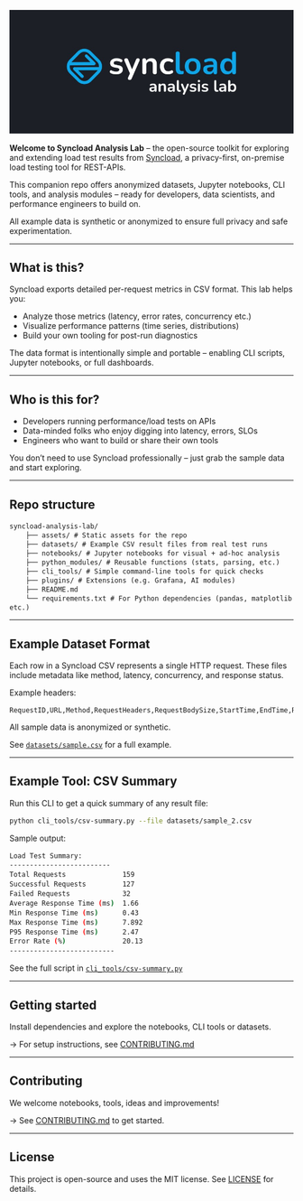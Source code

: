 ![logo](assets/syncload-analysis-lab.jpg)

**Welcome to Syncload Analysis Lab** – the open-source toolkit for exploring and extending load test results from [Syncload](https://syncorenize.com), a privacy-first, on-premise load testing tool for REST-APIs.

This companion repo offers anonymized datasets, Jupyter notebooks, CLI tools, and analysis modules – ready for developers, data scientists, and performance engineers to build on.

All example data is synthetic or anonymized to ensure full privacy and safe experimentation.

---

## What is this?

Syncload exports detailed per-request metrics in CSV format. This lab helps you:

- Analyze those metrics (latency, error rates, concurrency etc.)
- Visualize performance patterns (time series, distributions)
- Build your own tooling for post-run diagnostics

The data format is intentionally simple and portable – enabling CLI scripts, Jupyter notebooks, or full dashboards.

---

## Who is this for?

- Developers running performance/load tests on APIs
- Data-minded folks who enjoy digging into latency, errors, SLOs
- Engineers who want to build or share their own tools

You don’t need to use Syncload professionally – just grab the sample data and start exploring.

---

## Repo structure
```
syncload-analysis-lab/
    ├── assets/ # Static assets for the repo
    ├── datasets/ # Example CSV result files from real test runs
    ├── notebooks/ # Jupyter notebooks for visual + ad-hoc analysis
    ├── python_modules/ # Reusable functions (stats, parsing, etc.)
    ├── cli_tools/ # Simple command-line tools for quick checks
    ├── plugins/ # Extensions (e.g. Grafana, AI modules)
    ├── README.md
    └── requirements.txt # For Python dependencies (pandas, matplotlib etc.)
```

---

## Example Dataset Format 

Each row in a Syncload CSV represents a single HTTP request. These files include metadata like method, latency, concurrency, and response status. 

Example headers: 

```csv
RequestID,URL,Method,RequestHeaders,RequestBodySize,StartTime,EndTime,ResponseTime,StatusCode,ResponseHeaders,ResponseBodySize,Success,ErrorType,ErrorMessage,ConcurrentRequests 
``` 

All sample data is anonymized or synthetic. 

See [`datasets/sample.csv`](datasets/sample.csv) for a full example. 

--- 

## Example Tool: CSV Summary 

Run this CLI to get a quick summary of any result file: 

```bash 
python cli_tools/csv-summary.py --file datasets/sample_2.csv 
``` 

Sample output: 

```bash 
Load Test Summary: 
------------------------- 
Total Requests              159 
Successful Requests         127 
Failed Requests             32 
Average Response Time (ms)  1.66 
Min Response Time (ms)      0.43 
Max Response Time (ms)      7.892 
P95 Response Time (ms)      2.47 
Error Rate (%)              20.13 
-------------------------- 
``` 

See the full script in [`cli_tools/csv-summary.py`](cli_tools/csv-summary.py)

---

## Getting started

Install dependencies and explore the notebooks, CLI tools or datasets.

→ For setup instructions, see [CONTRIBUTING.md](CONTRIBUTING.md)


---

## Contributing

We welcome notebooks, tools, ideas and improvements!

→ See [CONTRIBUTING.md](CONTRIBUTING.md) to get started.

---

## License

This project is open-source and uses the MIT license. See [LICENSE](LICENSE) for details.